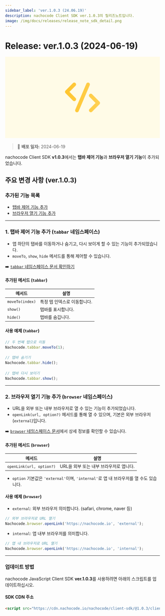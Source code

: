 ```yaml
---
sidebar_label: 'ver.1.0.3 (24.06.19)'
description: nachocode Client SDK ver.1.0.3의 릴리즈노트입니다.
image: /img/docs/releases/release_note_sdk_detail.png
---
```


# Release: ver.1.0.3 (2024-06-19)

![sdk_detail](/img/docs/releases/release_note_sdk_detail.png)

> 🔔 **배포 일자:** 2024-06-19

nachocode Client SDK **v1.0.3**에서는 **탭바 제어 기능**과 **브라우저 열기 기능**이 추가되었습니다.

## 주요 변경 사항 (ver.1.0.3)

### 추가된 기능 목록

- [탭바 제어 기능 추가](#1-탭바-제어-기능-추가-tabbar-네임스페이스)
- [브라우저 열기 기능 추가](#2-브라우저-열기-기능-추가-browser-네임스페이스)

---

### 1. 탭바 제어 기능 추가 (`tabbar` 네임스페이스)

- 앱 하단의 탭바를 이동하거나 숨기고, 다시 보이게 할 수 있는 기능이 추가되었습니다.
- `moveTo`, `show`, `hide` 메서드를 통해 제어할 수 있습니다.

➡️ [`tabbar` 네임스페이스 문서 확인하기](/docs/sdk/namespaces/tabbar)

#### 추가된 메서드 (`tabbar`)

| 메서드          | 설명                         |
| --------------- | ---------------------------- |
| `moveTo(index)` | 특정 탭 인덱스로 이동합니다. |
| `show()`        | 탭바를 표시합니다.           |
| `hide()`        | 탭바를 숨깁니다.             |

#### 사용 예제 (`tabbar`)

```javascript
// 두 번째 탭으로 이동
Nachocode.tabbar.moveTo(1);

// 탭바 숨기기
Nachocode.tabbar.hide();

// 탭바 다시 보이기
Nachocode.tabbar.show();
```

---

### 2. 브라우저 열기 기능 추가 (`browser` 네임스페이스)

- URL을 외부 또는 내부 브라우저로 열 수 있는 기능이 추가되었습니다.
- `openLink(url, option?)` 메서드를 통해 열 수 있으며, 기본은 외부 브라우저(`external`)입니다.

➡️ [`browser` 네임스페이스 문서](/docs/sdk/namespaces/browser)에서 상세 정보를 확인할 수 있습니다.

#### 추가된 메서드 (`browser`)

| 메서드                   | 설명                                    |
| ------------------------ | --------------------------------------- |
| `openLink(url, option?)` | URL을 외부 또는 내부 브라우저로 엽니다. |

- `option` 기본값은 `'external'`이며, `'internal'`로 앱 내 브라우저를 열 수도 있습니다.

#### 사용 예제 (`browser`)

- `external`: 외부 브라우저 의미합니다. (safari, chrome, naver 등)

```javascript
// 외부 브라우저로 URL 열기
Nachocode.browser.openLink('https://nachocode.io', 'external');
```

- `internal`: 앱 내부 브라우저를 의미합니다.

```javascript
// 앱 내 브라우저로 URL 열기
Nachocode.browser.openLink('https://nachocode.io', 'internal');
```

---

### 업데이트 방법

nachocode JavaScript Client SDK **ver.1.0.3**를 사용하려면 아래의 스크립트를 업데이트하십시오.

#### SDK CDN 주소

```html
<script src="https://cdn.nachocode.io/nachocode/client-sdk/@1.0.3/client-sdk.min.js"></script>
```
